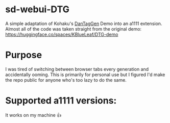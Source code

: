 # sd-webui-DTG
A simple adaptation of Kohaku's [DanTagGen](https://huggingface.co/KBlueLeaf/DanTagGen?not-for-all-audiences=true) Demo into an a1111 extension. Almost all of the code was taken straight from the original demo: https://huggingface.co/spaces/KBlueLeaf/DTG-demo
# Purpose
I was tired of switching between browser tabs every generation and accidentally ooming. This is primarily for personal use but I figured I'd make the repo public for anyone who's too lazy to do the same.
# Supported a1111 versions:
It works on my machine 👍
